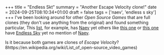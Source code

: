 +++
title = "Endless Skt"
summary = "Another Escape Velocity clone!"
date = 2024-09-25T08:10:34+01:00
draft = false
tags = ['naev', 'endless s sky']
+++
I've been looking around for other *Open Source Games* that are full clones (they don't use anything from the original) and found something particular,
This [list](https://github.com/bobeff/open-source-games?tab=readme-ov-file#role-playing-games), for example, has [Naev](https://github.com/naev/naev) yet others like [this one](https://www.technorms.com/71807/best-open-source-games) or [this one](https://en.wikipedia.org/wiki/List_of_open-source_video_games) have [Endless Sky](https://endless-sky.github.io/) yet no mention of [Naev](https://github.com/naev/naev).

Is it because both games are clones of *Escape Velocity*?
8https://en.wikipedia.org/wiki/List_of_open-source_video_games)
